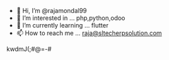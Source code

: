 - 👋 Hi, I’m @rajamondal99
- 👀 I’m interested in ... php,python,odoo
- 🌱 I’m currently learning ... flutter
- 📫 How to reach me ... raja@sltecherpsolution.com

<!---
rajamondal99/rajamondal99 is a ✨ special ✨ repository because its `README.md` (this file) appears on your GitHub profile.
You can click the Preview link to take a look at your changes.
--->

kwdmJ(;#@=-#
